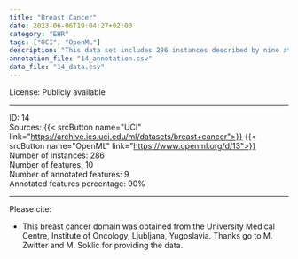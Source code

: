 ```yaml
---
title: "Breast Cancer"
date: 2023-06-06T19:04:27+02:00
category: "EHR"
tags: ["UCI", "OpenML"]
description: "This data set includes 286 instances described by nine attributes, including categorical features. Data are imbalanced, and the goal is to predict the occurrence of breast cancer."
annotation_file: "14_annotation.csv"
data_file: "14_data.csv"
---
```


License: Publicly available 

 --- 
ID: 14 \
Sources: {{< srcButton name="UCI" link="https://archive.ics.uci.edu/ml/datasets/breast+cancer">}} {{< srcButton name="OpenML" link="https://www.openml.org/d/13">}}  \
Number of instances: 286 \
Number of features: 10 \
Number of annotated features: 9 \
Annotated features percentage: 90% 

 --- 
Please cite: 
- This breast cancer domain was obtained from the University Medical Centre, Institute of Oncology, Ljubljana, Yugoslavia. Thanks go to M. Zwitter and M. Soklic for providing the data. 
